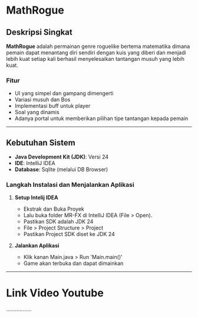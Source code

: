 # MathRogue
## Deskripsi Singkat
**MathRogue** adalah permainan genre roguelike bertema matematika dimana pemain dapat menantang diri sendiri dengan kuis yang diberi dan menjadi lebih kuat setiap kali berhasil menyelesaikan tantangan musuh yang lebih kuat.
### Fitur
- UI yang simpel dan gampang dimengerti
- Variasi musuh dan Bos
- Implementasi buff untuk player
- Soal yang dinamis
- Adanya portal untuk memberikan pilihan tipe tantangan kepada pemain

___
## Kebutuhan Sistem
- **Java Development Kit (JDK)**: Versi 24
- **IDE**: IntelliJ IDEA
- **Database**: Sqlite (melalui DB Browser)

### Langkah Instalasi dan Menjalankan Aplikasi
1. **Setup Intelij IDEA**
   - Ekstrak dan Buka Proyek
   - Lalu buka folder MR-FX di IntelliJ IDEA (File > Open).
   - Pastikan SDK adalah JDK 24
   - File > Project Structure > Project
   - Pastikan Project SDK diset ke JDK 24

2. **Jalankan Aplikasi**
   - Klik kanan Main.java > Run 'Main.main()'
   - Game akan terbuka dan dapat dimainkan

---
# Link Video Youtube
.................
